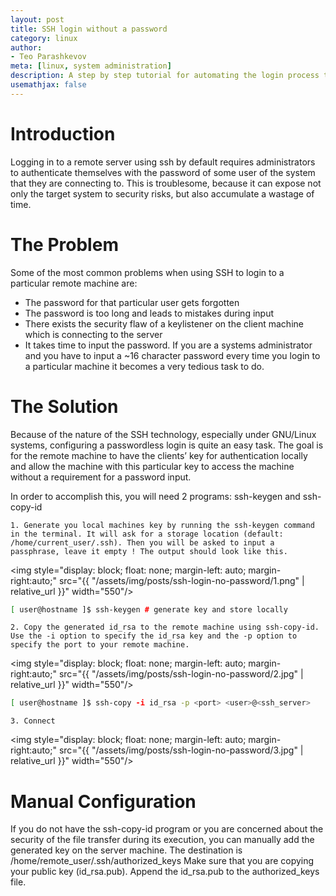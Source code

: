 ```yaml
---
layout: post
title: SSH login without a password
category: linux
author:
- Teo Parashkevov
meta: [linux, system administration]
description: A step by step tutorial for automating the login process to a remote machine using SSH.
usemathjax: false
---
```



# Introduction

Logging in to a remote server using ssh by default requires administrators to authenticate themselves with the password of some user of the system that they are connecting to. This is troublesome, because it can expose not only the target system to security risks, but also accumulate a wastage of time.


# The Problem

Some of the most common problems when using SSH to login to a particular remote machine are:

- The password for that particular user gets forgotten
- The password is too long and leads to mistakes during input
- There exists the security flaw of a keylistener on the client machine which is connecting to the server
- It takes time to input the password. If you are a systems administrator and you have to input a ~16 character password every time you login to a particular machine it becomes a very tedious task to do.

# The Solution

Because of the nature of the SSH technology, especially under GNU/Linux systems, configuring a passwordless login is quite an easy task. The goal is for the remote machine to have the clients’ key for authentication locally and allow the machine with this particular key to access the machine without a requirement for a password input.

In order to accomplish this, you will need 2 programs: ssh-keygen and ssh-copy-id

    1. Generate you local machines key by running the ssh-keygen command in the terminal. It will ask for a storage location (default: /home/current_user/.ssh). Then you will be asked to input a passphrase, leave it empty ! The output should look like this.

<img style="display: block; float: none; margin-left: auto; margin-right:auto;" src="{{ "/assets/img/posts/ssh-login-no-password/1.png" | relative_url }}" width="550"/>

```bash
[ user@hostname ]$ ssh-keygen # generate key and store locally
```

    2. Copy the generated id_rsa to the remote machine using ssh-copy-id. Use the -i option to specify the id_rsa key and the -p option to specify the port to your remote machine.

<img style="display: block; float: none; margin-left: auto; margin-right:auto;" src="{{ "/assets/img/posts/ssh-login-no-password/2.jpg" | relative_url }}" width="550"/>

```bash
[ user@hostname ]$ ssh-copy -i id_rsa -p <port> <user>@<ssh_server>
```

    3. Connect

<img style="display: block; float: none; margin-left: auto; margin-right:auto;" src="{{ "/assets/img/posts/ssh-login-no-password/3.jpg" | relative_url }}" width="550"/>

# Manual Configuration

If you do not have the ssh-copy-id program or you are concerned about the security of the file transfer during its execution, you can manually add the generated key on the server machine. The destination is /home/remote_user/.ssh/authorized_keys Make sure that you are copying your public key (id_rsa.pub). Append the id_rsa.pub to the authorized_keys file.

